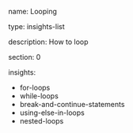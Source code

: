 name: Looping

type: insights-list

description: How to loop

section: 0

insights:
  - for-loops
  - while-loops
  - break-and-continue-statements
  - using-else-in-loops
  - nested-loops
